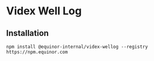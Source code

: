 # Videx Well Log

## Installation
`
npm install @equinor-internal/videx-wellog --registry https://npm.equinor.com
`
